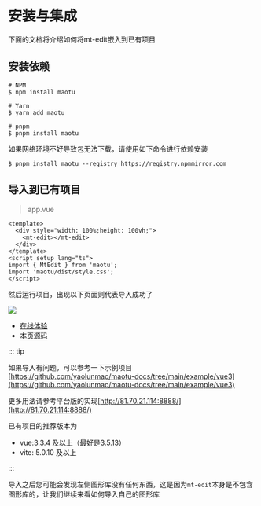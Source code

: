 # 安装与集成

下面的文档将介绍如何将mt-edit嵌入到已有项目



## 安装依赖

```shell
# NPM
$ npm install maotu

# Yarn
$ yarn add maotu

# pnpm
$ pnpm install maotu
```

如果网络环境不好导致包无法下载，请使用如下命令进行依赖安装

```shell
$ pnpm install maotu --registry https://registry.npmmirror.com
```

## 导入到已有项目

> app.vue

```vue
<template>
  <div style="width: 100%;height: 100vh;">
    <mt-edit></mt-edit>
  </div>
</template>
<script setup lang="ts">
import { MtEdit } from 'maotu';
import 'maotu/dist/style.css';
</script>
```
然后运行项目，出现以下页面则代表导入成功了

![](/get-started-quickly/install.png)
- [在线体验](/demo/get-started-quickly/install.md)
- [本页源码](https://github.com/yaolunmao/maotu-docs/blob/main/demo/get-started-quickly/install.vue)

::: tip

如果导入有问题，可以参考一下示例项目[https://github.com/yaolunmao/maotu-docs/tree/main/example/vue3](https://github.com/yaolunmao/maotu-docs/tree/main/example/vue3)

更多用法请参考平台版的实现[http://81.70.21.114:8888/](http://81.70.21.114:8888/)

已有项目的推荐版本为

- vue:3.3.4 及以上（最好是3.5.13）
- vite: 5.0.10 及以上

:::

导入之后您可能会发现左侧图形库没有任何东西，这是因为`mt-edit`本身是不包含图形库的，让我们继续来看如何导入自己的图形库
